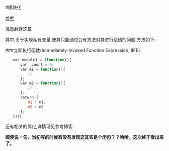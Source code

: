 #模块化

[参考](http://www.ruanyifeng.com/blog/2012/10/javascript_module.html)

[准备翻译这篇](https://auth0.com/blog/javascript-module-systems-showdown/)

其中,关于实现私有变量,使其只能通过公有方法对其进行赋值的问题,方法如下:

###立即执行函数(Immediately-Invoked Function Expression, IIFE)
```javascript
　　var module1 = (function(){
　　　　var _count = 0;
　　　　var m1 = function(){
　　　　　　//...
　　　　};
　　　　var m2 = function(){
　　　　　　//...
　　　　};
　　　　return {
　　　　　　m1 : m1,
　　　　　　m2 : m2
　　　　};
　　})();
```

还有相关的优化,详情可见参考博客.

**顺便说一句，当初写的时候有没有发现这其实是个闭包？？哈哈，这次终于看出来了。**